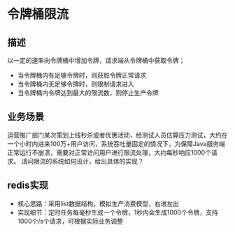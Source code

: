 # 令牌桶限流
## 描述
以一定的速率向令牌桶中增加令牌，请求端从令牌桶中获取令牌；
* 当令牌桶内有足够令牌时，则获取令牌正常请求
* 当令牌桶内无足够令牌时，则限制请求进入
* 当令牌桶内令牌达到最大的限流数，则停止生产令牌
## 业务场景
运营推广部门某次策划上线秒杀或者优惠活动，经测试人员估算压力测试，大约在一个小时内进来100万+用户访问，系统吞吐量固定的情况下，为保障Java服务端正常运行不崩溃，需要对正常访问用户进行限流处理，大约每秒响应1000个请求。
请问限流的系统如何设计，给出具体的实现？
## redis实现
* 核心思路：采用list数据结构，模拟生产消费模型，右进左出
* 实现细节：定时任务每毫秒生成一个令牌，1秒内会生成1000个令牌，支持1000个/s个请求，可根据实际业务调整
